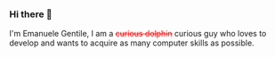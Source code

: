### Hi there 👋
I'm Emanuele Gentile, I am a <font color="red"><del>curious dolphin</del></font> curious guy who loves to develop and wants to acquire as many computer skills as possible.



<!--
**EmanueleEDG/EmanueleEDG** is a ✨ _special_ ✨ repository because its `README.md` (this file) appears on your GitHub profile.

Here are some ideas to get you started:

- 🔭 I’m currently working on ...
- 🌱 I’m currently learning ...
- 👯 I’m looking to collaborate on ...
- 🤔 I’m looking for help with ...
- 💬 Ask me about ...
- 📫 How to reach me: ...
- 😄 Pronouns: ...
- ⚡ Fun fact: ...
-->
